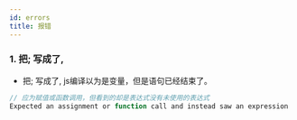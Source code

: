 ```yaml
---
id: errors
title: 报错
---
```


### 1. 把; 写成了,
- 把; 写成了,  js编译以为是变量，但是语句已经结束了。
```js
// 应为赋值或函数调用，但看到的却是表达式没有未使用的表达式
Expected an assignment or function call and instead saw an expression  no-unused-expressions
```